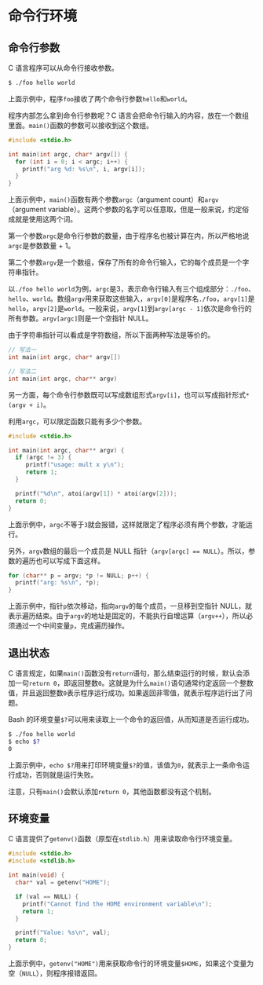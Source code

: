 # 命令行环境

## 命令行参数

C 语言程序可以从命令行接收参数。

```bash
$ ./foo hello world
```

上面示例中，程序`foo`接收了两个命令行参数`hello`和`world`。

程序内部怎么拿到命令行参数呢？C 语言会把命令行输入的内容，放在一个数组里面。`main()`函数的参数可以接收到这个数组。

```c
#include <stdio.h>

int main(int argc, char* argv[]) {
  for (int i = 0; i < argc; i++) {
    printf("arg %d: %s\n", i, argv[i]);
  }
}
```

上面示例中，`main()`函数有两个参数`argc`（argument count）和`argv`（argument variable）。这两个参数的名字可以任意取，但是一般来说，约定俗成就是使用这两个词。

第一个参数`argc`是命令行参数的数量，由于程序名也被计算在内，所以严格地说`argc`是参数数量 + 1。

第二个参数`argv`是一个数组，保存了所有的命令行输入，它的每个成员是一个字符串指针。

以`./foo hello world`为例，`argc`是3，表示命令行输入有三个组成部分：`./foo`、`hello`、`world`。数组`argv`用来获取这些输入，`argv[0]`是程序名`./foo`，`argv[1]`是`hello`，`argv[2]`是`world`。一般来说，`argv[1]`到`argv[argc - 1]`依次是命令行的所有参数。`argv[argc]`则是一个空指针 NULL。

由于字符串指针可以看成是字符数组，所以下面两种写法是等价的。

```c
// 写法一
int main(int argc, char* argv[])

// 写法二
int main(int argc, char** argv)
```

另一方面，每个命令行参数既可以写成数组形式`argv[i]`，也可以写成指针形式`*(argv + i)`。

利用`argc`，可以限定函数只能有多少个参数。

```c
#include <stdio.h>

int main(int argc, char** argv) {
  if (argc != 3) {
     printf("usage: mult x y\n");
     return 1;
  }

  printf("%d\n", atoi(argv[1]) * atoi(argv[2]));
  return 0;
}
```

上面示例中，`argc`不等于`3`就会报错，这样就限定了程序必须有两个参数，才能运行。

另外，`argv`数组的最后一个成员是 NULL 指针（`argv[argc] == NULL`）。所以，参数的遍历也可以写成下面这样。

```c
for (char** p = argv; *p != NULL; p++) {
  printf("arg: %s\n", *p);
}
```

上面示例中，指针`p`依次移动，指向`argv`的每个成员，一旦移到空指针 NULL，就表示遍历结束。由于`argv`的地址是固定的，不能执行自增运算（`argv++`），所以必须通过一个中间变量`p`，完成遍历操作。

## 退出状态

C 语言规定，如果`main()`函数没有`return`语句，那么结束运行的时候，默认会添加一句`return 0`，即返回整数`0`。这就是为什么`main()`语句通常约定返回一个整数值，并且返回整数`0`表示程序运行成功。如果返回非零值，就表示程序运行出了问题。

Bash 的环境变量`$?`可以用来读取上一个命令的返回值，从而知道是否运行成功。

```bash
$ ./foo hello world
$ echo $?
0
```

上面示例中，`echo $?`用来打印环境变量`$?`的值，该值为`0`，就表示上一条命令运行成功，否则就是运行失败。

注意，只有`main()`会默认添加`return 0`，其他函数都没有这个机制。

## 环境变量

C 语言提供了`getenv()`函数（原型在`stdlib.h`）用来读取命令行环境变量。

```c
#include <stdio.h>
#include <stdlib.h>

int main(void) {
  char* val = getenv("HOME");

  if (val == NULL) {
    printf("Cannot find the HOME environment variable\n");
    return 1;
  }

  printf("Value: %s\n", val);
  return 0;
}
```

上面示例中，`getenv("HOME")`用来获取命令行的环境变量`$HOME`，如果这个变量为空（`NULL`），则程序报错返回。